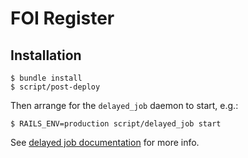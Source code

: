 # FOI Register
## Installation

    $ bundle install
    $ script/post-deploy

Then arrange for the `delayed_job` daemon to start, e.g.:

    $ RAILS_ENV=production script/delayed_job start
    
See
[delayed job documentation](https://github.com/collectiveidea/delayed_job#running-jobs)
for more info.
    
